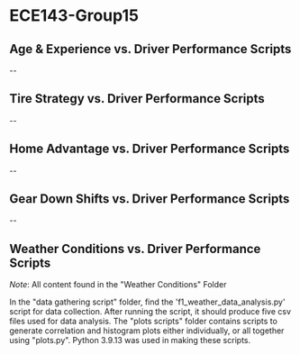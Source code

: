 # ECE143-Group15

## Age & Experience vs. Driver Performance Scripts

--

## Tire Strategy vs. Driver Performance Scripts

--

## Home Advantage vs. Driver Performance Scripts

--

## Gear Down Shifts vs. Driver Performance Scripts

--

## Weather Conditions vs. Driver Performance Scripts
*Note*: All content found in the "Weather Conditions" Folder

In the "data gathering script" folder, find the 'f1_weather_data_analysis.py' script for data collection. After running the script, it should produce five csv files used for data analysis. The "plots scripts" folder contains scripts to generate correlation and histogram plots either  individually, or all together using "plots.py". Python 3.9.13 was used in making these scripts.
